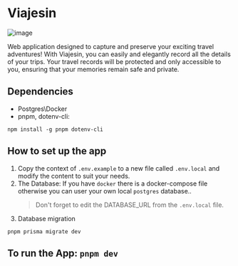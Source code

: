 # Viajesin
![image](https://github.com/zeroCalSoda/viajesin/assets/67925799/8b7c9ec9-f561-4bb5-9c36-1bbcbb4d148d)


Web application designed to capture and preserve your exciting travel adventures! With Viajesin, you can easily and elegantly record all the details of your trips. Your travel records will be protected and only accessible to you, ensuring that your memories remain safe and private.
## Dependencies

- Postgres\Docker
- pnpm, dotenv-cli:

```
npm install -g pnpm dotenv-cli
```

## How to set up the app

1. Copy the context of `.env.example` to a new file called `.env.local` and modify the content to suit your needs.
2. The Database: If you have `docker` there is a docker-compose file otherwise you can user your own local `postgres` database..
   > Don't forget to edit the DATABASE_URL from the `.env.local` file.
3. Database migration

```
pnpm prisma migrate dev
```

## To run the App: `pnpm dev`
